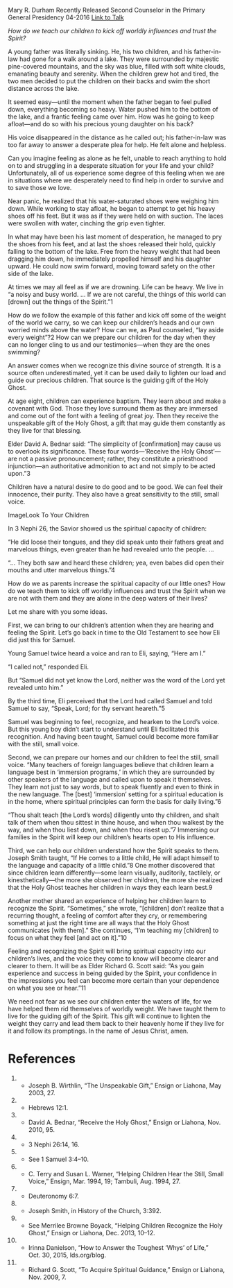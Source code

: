 Mary R. Durham
Recently Released Second Counselor in the Primary General Presidency
04-2016
[Link to Talk](https://www.churchofjesuschrist.org/study/general-conference/2016/04/a-childs-guiding-gift?lang=eng)

_How do we teach our children to kick off worldly influences and trust the Spirit?_

A young father was literally sinking. He, his two children, and his father-in-law had gone for a walk around a lake. They were surrounded by majestic pine-covered mountains, and the sky was blue, filled with soft white clouds, emanating beauty and serenity. When the children grew hot and tired, the two men decided to put the children on their backs and swim the short distance across the lake.

It seemed easy—until the moment when the father began to feel pulled down, everything becoming so heavy. Water pushed him to the bottom of the lake, and a frantic feeling came over him. How was he going to keep afloat—and do so with his precious young daughter on his back?

His voice disappeared in the distance as he called out; his father-in-law was too far away to answer a desperate plea for help. He felt alone and helpless.

Can you imagine feeling as alone as he felt, unable to reach anything to hold on to and struggling in a desperate situation for your life and your child? Unfortunately, all of us experience some degree of this feeling when we are in situations where we desperately need to find help in order to survive and to save those we love.

Near panic, he realized that his water-saturated shoes were weighing him down. While working to stay afloat, he began to attempt to get his heavy shoes off his feet. But it was as if they were held on with suction. The laces were swollen with water, cinching the grip even tighter.

In what may have been his last moment of desperation, he managed to pry the shoes from his feet, and at last the shoes released their hold, quickly falling to the bottom of the lake. Free from the heavy weight that had been dragging him down, he immediately propelled himself and his daughter upward. He could now swim forward, moving toward safety on the other side of the lake.

At times we may all feel as if we are drowning. Life can be heavy. We live in “a noisy and busy world. … If we are not careful, the things of this world can [drown] out the things of the Spirit.”1

How do we follow the example of this father and kick off some of the weight of the world we carry, so we can keep our children’s heads and our own worried minds above the water? How can we, as Paul counseled, “lay aside every weight”?2 How can we prepare our children for the day when they can no longer cling to us and our testimonies—when they are the ones swimming?

An answer comes when we recognize this divine source of strength. It is a source often underestimated, yet it can be used daily to lighten our load and guide our precious children. That source is the guiding gift of the Holy Ghost.

At age eight, children can experience baptism. They learn about and make a covenant with God. Those they love surround them as they are immersed and come out of the font with a feeling of great joy. Then they receive the unspeakable gift of the Holy Ghost, a gift that may guide them constantly as they live for that blessing.

Elder David A. Bednar said: “The simplicity of [confirmation] may cause us to overlook its significance. These four words—‘Receive the Holy Ghost’—are not a passive pronouncement; rather, they constitute a priesthood injunction—an authoritative admonition to act and not simply to be acted upon.”3

Children have a natural desire to do good and to be good. We can feel their innocence, their purity. They also have a great sensitivity to the still, small voice.



  ImageLook To Your Children

In 3 Nephi 26, the Savior showed us the spiritual capacity of children:

“He did loose their tongues, and they did speak unto their fathers great and marvelous things, even greater than he had revealed unto the people. …

“… They both saw and heard these children; yea, even babes did open their mouths and utter marvelous things.”4

How do we as parents increase the spiritual capacity of our little ones? How do we teach them to kick off worldly influences and trust the Spirit when we are not with them and they are alone in the deep waters of their lives?

Let me share with you some ideas.

First, we can bring to our children’s attention when they are hearing and feeling the Spirit. Let’s go back in time to the Old Testament to see how Eli did just this for Samuel.

Young Samuel twice heard a voice and ran to Eli, saying, “Here am I.”

“I called not,” responded Eli.

But “Samuel did not yet know the Lord, neither was the word of the Lord yet revealed unto him.”

By the third time, Eli perceived that the Lord had called Samuel and told Samuel to say, “Speak, Lord; for thy servant heareth.”5

Samuel was beginning to feel, recognize, and hearken to the Lord’s voice. But this young boy didn’t start to understand until Eli facilitated this recognition. And having been taught, Samuel could become more familiar with the still, small voice.

Second, we can prepare our homes and our children to feel the still, small voice. “Many teachers of foreign languages believe that children learn a language best in ‘immersion programs,’ in which they are surrounded by other speakers of the language and called upon to speak it themselves. They learn not just to say words, but to speak fluently and even to think in the new language. The [best] ‘immersion’ setting for a spiritual education is in the home, where spiritual principles can form the basis for daily living.”6

“Thou shalt teach [the Lord’s words] diligently unto thy children, and shalt talk of them when thou sittest in thine house, and when thou walkest by the way, and when thou liest down, and when thou risest up.”7 Immersing our families in the Spirit will keep our children’s hearts open to His influence.

Third, we can help our children understand how the Spirit speaks to them. Joseph Smith taught, “If He comes to a little child, He will adapt himself to the language and capacity of a little child.”8 One mother discovered that since children learn differently—some learn visually, auditorily, tactilely, or kinesthetically—the more she observed her children, the more she realized that the Holy Ghost teaches her children in ways they each learn best.9

Another mother shared an experience of helping her children learn to recognize the Spirit. “Sometimes,” she wrote, “[children] don’t realize that a recurring thought, a feeling of comfort after they cry, or remembering something at just the right time are all ways that the Holy Ghost communicates [with them].” She continues, “I’m teaching my [children] to focus on what they feel [and act on it].”10

Feeling and recognizing the Spirit will bring spiritual capacity into our children’s lives, and the voice they come to know will become clearer and clearer to them. It will be as Elder Richard G. Scott said: “As you gain experience and success in being guided by the Spirit, your confidence in the impressions you feel can become more certain than your dependence on what you see or hear.”11

We need not fear as we see our children enter the waters of life, for we have helped them rid themselves of worldly weight. We have taught them to live for the guiding gift of the Spirit. This gift will continue to lighten the weight they carry and lead them back to their heavenly home if they live for it and follow its promptings. In the name of Jesus Christ, amen.

# References
1. - Joseph B. Wirthlin, “The Unspeakable Gift,” Ensign or Liahona, May 2003, 27.
2. - Hebrews 12:1.
3. - David A. Bednar, “Receive the Holy Ghost,” Ensign or Liahona, Nov. 2010, 95.
4. - 3 Nephi 26:14, 16.
5. - See 1 Samuel 3:4–10.
6. - C. Terry and Susan L. Warner, “Helping Children Hear the Still, Small Voice,” Ensign, Mar. 1994, 19; Tambuli, Aug. 1994, 27.
7. - Deuteronomy 6:7.
8. - Joseph Smith, in History of the Church, 3:392.
9. - See Merrilee Browne Boyack, “Helping Children Recognize the Holy Ghost,” Ensign or Liahona, Dec. 2013, 10–12.
10. - Irinna Danielson, “How to Answer the Toughest ‘Whys’ of Life,” Oct. 30, 2015, lds.org/blog.
11. - Richard G. Scott, “To Acquire Spiritual Guidance,” Ensign or Liahona, Nov. 2009, 7.